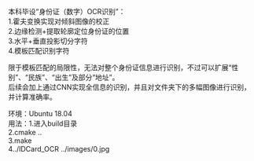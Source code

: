 本科毕设“身份证（数字）OCR识别”：  
1.霍夫变换实现对倾斜图像的校正  
2.边缘检测+提取轮廓定位身份证的位置  
3.水平+垂直投影切分字符  
4.模板匹配识别字符  

限于模板匹配的局限性，无法对整个身份证信息进行识别，不过可以扩展“性别”、“民族”、“出生”及部分“地址”。  
后续会加上通过CNN实现全信息的识别，并且对文件夹下的多幅图像进行识别，并计算准确率。  

环境：Ubuntu 18.04  
用法：1.进入build目录  
2.cmake ..  
3.make  
4../IDCard_OCR ../images/0.jpg  
